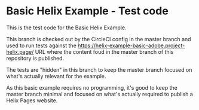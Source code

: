 # Basic Helix Example - Test code

This is the test code for the Basic Helix Example. 

This branch is checked out by the CircleCI config in the master branch and used to run tests against 
the https://helix-example-basic-adobe.project-helix.page/ URL where the content foud in the master branch 
of this repository is published.

The tests are "hidden" in this branch to keep the master branch focused on what's actually relevant for the example.

As this basic example requires no programming, it's good to keep the master branch minimal and focused on what's
actually required to publish a Helix Pages website.

